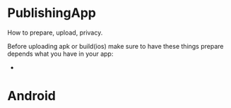 # PublishingApp
How to prepare, upload, privacy.

Before uploading apk or build(ios) make sure to have these things prepare depends what you have in your app:

-


# Android

